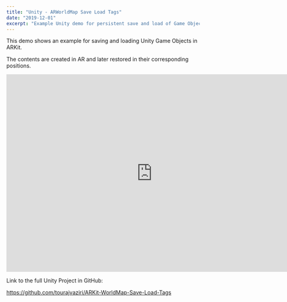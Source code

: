 ```yaml
---
title: "Unity - ARWorldMap Save Load Tags"
date: "2019-12-01"
excerpt: "Example Unity demo for persistent save and load of Game Objects in ARKit."
---
```


This demo shows an example for saving and loading Unity Game Objects in ARKit. 

The contents are created in AR and later restored in their corresponding positions.

<iframe width="760" height="515" src="https://www.youtube.com/embed/CBHeorgEnZQ" frameborder="0" allowfullscreen></iframe>

Link to the full Unity Project in GitHub:

https://github.com/tourajvaziri/ARKit-WorldMap-Save-Load-Tags
